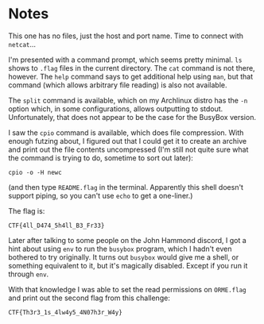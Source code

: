 # Notes

This one has no files, just the host and port name. Time to connect with `netcat`...

I'm presented with a command prompt, which seems pretty minimal. `ls` shows to `.flag` files in the current directory. The `cat` command is not there, however. The `help` command says to get additional help using `man`, but that command (which allows arbitrary file reading) is also not available.

The `split` command is available, which on my Archlinux distro has the `-n` option which, in some configurations, allows outputting to stdout. Unfortunately, that does not appear to be the case for the BusyBox version.

I saw the `cpio` command is available, which does file compression. With enough futzing about, I figured out that I could get it to create an archive and print out the file contents uncompressed (I'm still not quite sure what the command is trying to do, sometime to sort out later):
```
cpio -o -H newc
```
(and then type `README.flag` in the terminal. Apparently this shell doesn't support piping, so you can't use `echo` to get a one-liner.)

The flag is:
```
CTF{4ll_D474_5h4ll_B3_Fr33}
```

Later after talking to some people on the John Hammond discord, I got a hint about using `env` to run the `busybox` program, which I hadn't even bothered to try originally. It turns out `busybox` would give me a shell, or something equivalent to it, but it's magically disabled. Except if you run it through `env`.

With that knowledge I was able to set the read permissions on `ORME.flag` and print out the second flag from this challenge:
```
CTF{Th3r3_1s_4lw4y5_4N07h3r_W4y}
```
